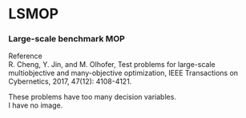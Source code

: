 # LSMOP  
### Large-scale benchmark MOP  
Reference  
R. Cheng, Y. Jin, and M. Olhofer, Test problems for large-scale
multiobjective and many-objective optimization, IEEE Transactions on
Cybernetics, 2017, 47(12): 4108-4121.

These problems have too many decision variables.  
I have no image.